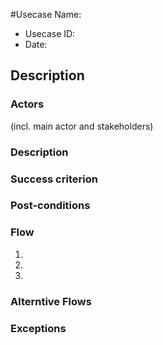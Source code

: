 #Usecase Name: <Name>
- Usecase ID:
- Date:

## Description

### Actors
(incl. main actor and stakeholders)

### Description

### Success criterion

### Post-conditions

### Flow
1. 
1. 
1. 

### Alterntive Flows


### Exceptions


